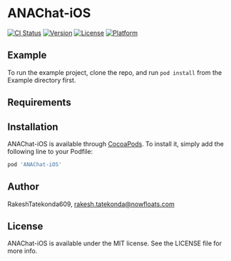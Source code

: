 # ANAChat-iOS

[![CI Status](http://img.shields.io/travis/RakeshTatekonda609/ANAChat-iOS.svg?style=flat)](https://travis-ci.org/RakeshTatekonda609/ANAChat-iOS)
[![Version](https://img.shields.io/cocoapods/v/ANAChat-iOS.svg?style=flat)](http://cocoapods.org/pods/ANAChat-iOS)
[![License](https://img.shields.io/cocoapods/l/ANAChat-iOS.svg?style=flat)](http://cocoapods.org/pods/ANAChat-iOS)
[![Platform](https://img.shields.io/cocoapods/p/ANAChat-iOS.svg?style=flat)](http://cocoapods.org/pods/ANAChat-iOS)

## Example

To run the example project, clone the repo, and run `pod install` from the Example directory first.

## Requirements

## Installation

ANAChat-iOS is available through [CocoaPods](http://cocoapods.org). To install
it, simply add the following line to your Podfile:

```ruby
pod 'ANAChat-iOS'
```

## Author

RakeshTatekonda609, rakesh.tatekonda@nowfloats.com

## License

ANAChat-iOS is available under the MIT license. See the LICENSE file for more info.
